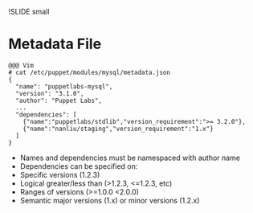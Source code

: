 !SLIDE small
# Metadata File

    @@@ Vim
    # cat /etc/puppet/modules/mysql/metadata.json
    {
      "name": "puppetlabs-mysql",
      "version": "3.1.0",
      "author": "Puppet Labs",
      ...
      "dependencies": [
        {"name":"puppetlabs/stdlib","version_requirement":">= 3.2.0"},
        {"name":"nanliu/staging","version_requirement":"1.x"}
      ]
    }

* Names and dependencies must be namespaced with author name
* Dependencies can be specified on:
 * Specific versions (1.2.3)
 * Logical greater/less than (>1.2.3, <=1.2.3, etc)
 * Ranges of versions (>=1.0.0 <2.0.0)
 * Semantic major versions (1.x) or minor versions (1.2.x)
